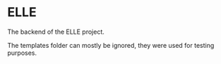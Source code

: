 # ELLE

The backend of the ELLE project.


The templates folder can mostly be ignored, they were used for testing purposes.
